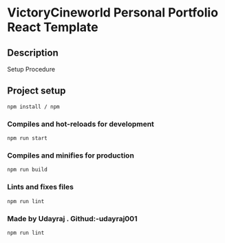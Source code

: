 # VictoryCineworld Personal Portfolio React Template

## Description

Setup Procedure

## Project setup

```
npm install / npm 
```

### Compiles and hot-reloads for development

```
npm run start
```

### Compiles and minifies for production

```
npm run build
```

### Lints and fixes files

```
npm run lint
```

### Made by Udayraj . Githud:-udayraj001

```
npm run lint
```
